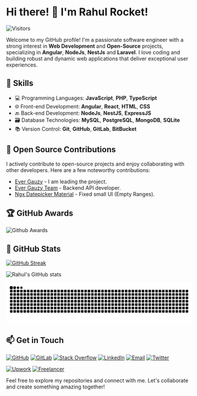# Hi there! 👋 I'm Rahul Rocket!

![Visitors](https://visitor-badge.laobi.icu/badge?page_id=rahul-rocket)

Welcome to my GitHub profile! I'm a passionate software engineer with a strong interest in **Web Development** and **Open-Source** projects, specializing in **Angular**, **NodeJs**, **NestJs** and **Laravel**. I love coding and building robust and dynamic web applications that deliver exceptional user experiences.

## 🚀 Skills

- 💻 Programming Languages: **JavaScript**, **PHP**, **TypeScript**
- 🌐 Front-end Development: **Angular**, **React**, **HTML**, **CSS**
- 🔙 Back-end Development: **NodeJs**, **NestJS**, **ExpressJS**
- 🗃️ Database Technologies: **MySQL**, **PostgreSQL**, **MongoDB**, **SQLite**
- 📚 Version Control: **Git**, **GitHub**, **GitLab**, **BitBucket**

## 🤝 Open Source Contributions

I actively contribute to open-source projects and enjoy collaborating with other developers. Here are a few noteworthy contributions:

- [Ever Gauzy](https://github.com/ever-co/ever-gauzy) - I am leading the project.
- [Ever Gauzy Team](https://github.com/ever-co/ever-gauzy-teams) - Backend API developer.
- [Ngx Datepicker Material](https://github.com/fetrarij/ngx-daterangepicker-material) - Fixed small UI (Empty Ranges).

## 🏆 GitHub Awards

![Github Awards](https://github-profile-trophy.vercel.app/?username=rahul-rocket)

## 💪 GitHub Stats

[![GitHub Streak](https://github-readme-streak-stats.herokuapp.com/?user=rahul-rocket&theme=dark)](https://git.io/streak-stats)

![Rahul's GitHub stats](https://github-readme-stats.vercel.app/api?username=rahul-rocket&show_icons=true&theme=radical)

![Snake Animation](https://github.com/rahul-rocket/rahul-rocket/blob/output/github-contribution-grid-snake.svg)

## 📫 Get in Touch

[![GitHub](https://img.shields.io/badge/GitHub-Follow-181717?style=flat-square&logo=github)](https://github.com/rahul-rocket)
[![GitLab](https://img.shields.io/badge/GitLab-Follow-FCA121?style=flat-square&logo=gitlab)](https://gitlab.com/rahulrathore576)
[![Stack Overflow](https://img.shields.io/badge/Stack%20Overflow-Profile-FE7A16?style=flat-square&logo=stackoverflow)](https://stackoverflow.com/users/11013906/rahul-rathore)
[![LinkedIn](https://img.shields.io/badge/LinkedIn-Connect%20with%20Me-blue?style=flat-square&logo=linkedin)](https://www.linkedin.com/in/rahul-rathore-940380108/)
[![Email](https://img.shields.io/badge/Email-Send%20a%20Message-red?style=flat-square&logo=gmail)](mailto:rahulrathore576@gmail.com)
[![Twitter](https://img.shields.io/badge/Twitter-Follow-1DA1F2?style=flat-square&logo=twitter)](https://twitter.com/rahulrathore576)

[![Upwork](https://img.shields.io/badge/Upwork-Hire%20Me-1CA0F1?style=flat-square&logo=upwork)](https://www.upwork.com/freelancers/~01192228420671270c)
[![Freelancer](https://img.shields.io/badge/Freelancer-Hire%20Me-29B2FE?style=flat-square&logo=freelancer)](https://www.freelancer.in/u/rahulrathore576)

Feel free to explore my repositories and connect with me. Let's collaborate and create something amazing together!

